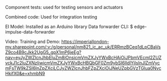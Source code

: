 Component tests: used for testing sensors and actuators 

Combined code: Used for integration testing 

EI Model: Installed as an Arduino library
  Data forwarder CLI: $ edge-impulse-data-forwarder

Video: 
  Training and Demo: https://imperiallondon-my.sharepoint.com/:v:/g/personal/nm821_ic_ac_uk/ERRmzBCeq1dLpCBaVsZ9co4B9cJkk2UgG5_gpX1mP6jeEg?nav=eyJyZWZlcnJhbEluZm8iOnsicmVmZXJyYWxBcHAiOiJPbmVEcml2ZUZvckJ1c2luZXNzIiwicmVmZXJyYWxBcHBQbGF0Zm9ybSI6IldlYiIsInJlZmVycmFsTW9kZSI6InZpZXciLCJyZWZlcnJhbFZpZXciOiJNeUZpbGVzTGlua0NvcHkifX0&e=xhmbN9 
